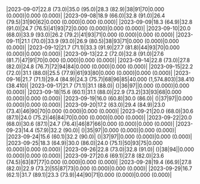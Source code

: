 |2023-09-07|22.8 (73.0)|35.0 (95.0)|28.3 (82.9)|38|91|70|0.000 (0.000)|0.000 (0.000)|
|2023-09-08|18.9 (66.0)|32.8 (91.0)|26.4 (79.5)|31|90|62|0.000 (0.000)|0.000 (0.000)|
|2023-09-09|18.3 (64.9)|32.8 (91.0)|24.7 (76.5)|41|93|72|0.000 (0.000)|0.000 (0.000)|
|2023-09-10|20.0 (68.0)|33.9 (93.0)|26.2 (79.2)|41|93|71|0.000 (0.000)|0.000 (0.000)|
|2023-09-11|21.1 (70.0)|33.9 (93.0)|26.9 (80.5)|38|93|71|0.000 (0.000)|0.000 (0.000)|
|2023-09-12|21.7 (71.1)|33.3 (91.9)|27.7 (81.8)|44|93|70|0.000 (0.000)|0.000 (0.000)|
|2023-09-13|22.2 (72.0)|32.8 (91.0)|27.6 (81.7)|47|91|70|0.000 (0.000)|0.000 (0.000)|
|2023-09-14|22.8 (73.0)|27.8 (82.0)|24.8 (76.7)|72|94|84|0.000 (0.000)|0.000 (0.000)|
|2023-09-15|22.2 (72.0)|31.1 (88.0)|25.5 (77.9)|61|93|80|0.000 (0.000)|0.000 (0.000)|
|2023-09-16|21.7 (71.1)|29.4 (84.9)|24.3 (75.7)|68|96|85|40.000 (1,574.803)|38.410 (38.410)|
|2023-09-17|21.7 (71.1)|31.1 (88.0)| ()|36|97||0.000 (0.000)|0.000 (0.000)|
|2023-09-18|15.6 (60.1)|31.1 (88.0)|22.9 (73.2)|33|93|68|0.000 (0.000)|0.000 (0.000)|
|2023-09-19|16.0 (60.8)|30.0 (86.0)| ()|37|97||0.000 (0.000)|0.000 (0.000)|
|2023-09-20|17.2 (63.0)|29.4 (84.9)|23.0 (73.4)|46|90|70|0.000 (0.000)|0.000 (0.000)|
|2023-09-21|20.0 (68.0)|30.6 (87.1)|24.0 (75.2)|46|84|70|0.000 (0.000)|0.000 (0.000)|
|2023-09-22|20.0 (68.0)|30.6 (87.1)|24.7 (76.4)|46|87|66|0.000 (0.000)|0.000 (0.000)|
|2023-09-23|14.4 (57.9)|32.2 (90.0)| ()|35|97||0.000 (0.000)|0.000 (0.000)|
|2023-09-24|15.6 (60.1)|32.2 (90.0)| ()|37|97||0.000 (0.000)|0.000 (0.000)|
|2023-09-25|18.3 (64.9)|30.0 (86.0)|24.0 (75.1)|50|93|75|0.000 (0.000)|0.000 (0.000)|
|2023-09-26|22.8 (73.0)|32.8 (91.0)| ()|38|94||0.000 (0.000)|0.000 (0.000)|
|2023-09-27|20.6 (69.1)|27.8 (82.0)|23.6 (74.5)|63|87|77|0.000 (0.000)|0.000 (0.000)|
|2023-09-28|19.4 (66.9)|27.8 (82.0)|22.9 (73.2)|55|87|73|0.000 (0.000)|0.000 (0.000)|
|2023-09-29|16.7 (62.1)|31.7 (89.1)|23.3 (73.9)|44|90|71|0.000 (0.000)|0.000 (0.000)|
